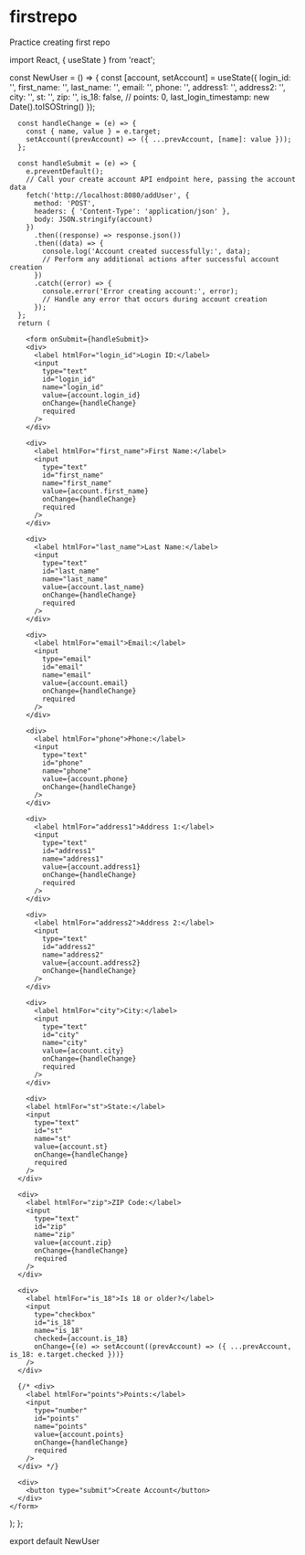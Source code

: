 # firstrepo
Practice creating first repo

import React, { useState } from 'react';

const NewUser = () => {
    const [account, setAccount] = useState({
        login_id: '',
        first_name: '',
        last_name: '',
        email: '',
        phone: '',
        address1: '',
        address2: '',
        city: '',
        st: '',
        zip: '',
        is_18: false,
        // points: 0,
        last_login_timestamp: new Date().toISOString()
      });
    
      const handleChange = (e) => {
        const { name, value } = e.target;
        setAccount((prevAccount) => ({ ...prevAccount, [name]: value }));
      };

      const handleSubmit = (e) => {
        e.preventDefault();
        // Call your create account API endpoint here, passing the account data
        fetch('http://localhost:8080/addUser', {
          method: 'POST',
          headers: { 'Content-Type': 'application/json' },
          body: JSON.stringify(account)
        })
          .then((response) => response.json())
          .then((data) => {
            console.log('Account created successfully:', data);
            // Perform any additional actions after successful account creation
          })
          .catch((error) => {
            console.error('Error creating account:', error);
            // Handle any error that occurs during account creation
          });
      };
      return (
        
        <form onSubmit={handleSubmit}>
        <div>
          <label htmlFor="login_id">Login ID:</label>
          <input
            type="text"
            id="login_id"
            name="login_id"
            value={account.login_id}
            onChange={handleChange}
            required
          />
        </div>
  
        <div>
          <label htmlFor="first_name">First Name:</label>
          <input
            type="text"
            id="first_name"
            name="first_name"
            value={account.first_name}
            onChange={handleChange}
            required
          />
        </div>
  
        <div>
          <label htmlFor="last_name">Last Name:</label>
          <input
            type="text"
            id="last_name"
            name="last_name"
            value={account.last_name}
            onChange={handleChange}
            required
          />
        </div>
  
        <div>
          <label htmlFor="email">Email:</label>
          <input
            type="email"
            id="email"
            name="email"
            value={account.email}
            onChange={handleChange}
            required
          />
        </div>
  
        <div>
          <label htmlFor="phone">Phone:</label>
          <input
            type="text"
            id="phone"
            name="phone"
            value={account.phone}
            onChange={handleChange}
          />
        </div>
  
        <div>
          <label htmlFor="address1">Address 1:</label>
          <input
            type="text"
            id="address1"
            name="address1"
            value={account.address1}
            onChange={handleChange}
            required
          />
        </div>
  
        <div>
          <label htmlFor="address2">Address 2:</label>
          <input
            type="text"
            id="address2"
            name="address2"
            value={account.address2}
            onChange={handleChange}
          />
        </div>
  
        <div>
          <label htmlFor="city">City:</label>
          <input
            type="text"
            id="city"
            name="city"
            value={account.city}
            onChange={handleChange}
            required
          />
        </div>
  
        <div>
        <label htmlFor="st">State:</label>
        <input
          type="text"
          id="st"
          name="st"
          value={account.st}
          onChange={handleChange}
          required
        />
      </div>

      <div>
        <label htmlFor="zip">ZIP Code:</label>
        <input
          type="text"
          id="zip"
          name="zip"
          value={account.zip}
          onChange={handleChange}
          required
        />
      </div>

      <div>
        <label htmlFor="is_18">Is 18 or older?</label>
        <input
          type="checkbox"
          id="is_18"
          name="is_18"
          checked={account.is_18}
          onChange={(e) => setAccount((prevAccount) => ({ ...prevAccount, is_18: e.target.checked }))}
        />
      </div>

      {/* <div>
        <label htmlFor="points">Points:</label>
        <input
          type="number"
          id="points"
          name="points"
          value={account.points}
          onChange={handleChange}
          required
        />
      </div> */}

      <div>
        <button type="submit">Create Account</button>
      </div>
    </form>
  );
};
      

export default NewUser
